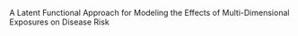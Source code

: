 A Latent Functional Approach for Modeling the Effects of Multi-Dimensional Exposures on Disease Risk
